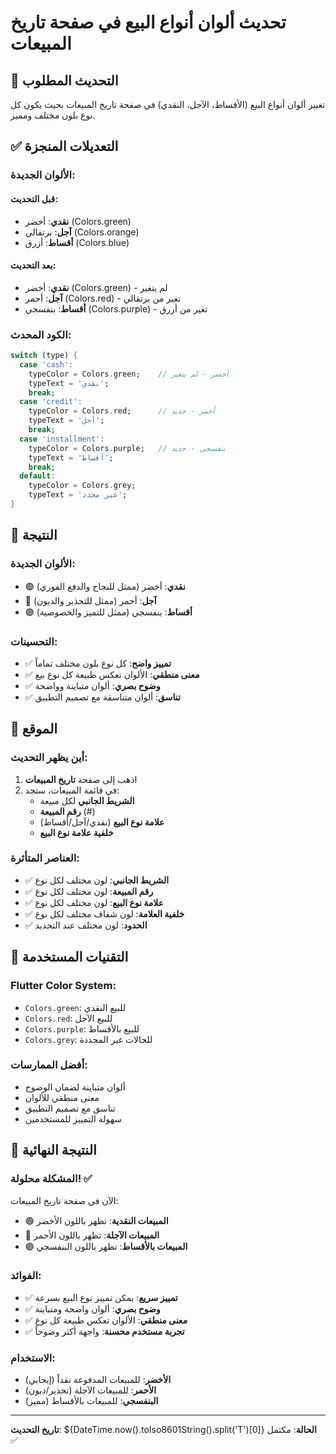 # تحديث ألوان أنواع البيع في صفحة تاريخ المبيعات

## 🎯 **التحديث المطلوب**
تغيير ألوان أنواع البيع (الأقساط، الآجل، النقدي) في صفحة تاريخ المبيعات بحيث يكون كل نوع بلون مختلف ومميز.

## ✅ **التعديلات المنجزة**

### **الألوان الجديدة:**

#### **قبل التحديث:**
- **نقدي**: أخضر (Colors.green)
- **آجل**: برتقالي (Colors.orange)
- **أقساط**: أزرق (Colors.blue)

#### **بعد التحديث:**
- **نقدي**: أخضر (Colors.green) - لم يتغير
- **آجل**: أحمر (Colors.red) - تغير من برتقالي
- **أقساط**: بنفسجي (Colors.purple) - تغير من أزرق

### **الكود المحدث:**
```dart
switch (type) {
  case 'cash':
    typeColor = Colors.green;    // أخضر - لم يتغير
    typeText = 'نقدي';
    break;
  case 'credit':
    typeColor = Colors.red;      // أحمر - جديد
    typeText = 'أجل';
    break;
  case 'installment':
    typeColor = Colors.purple;   // بنفسجي - جديد
    typeText = 'أقساط';
    break;
  default:
    typeColor = Colors.grey;
    typeText = 'غير محدد';
}
```

## 🎨 **النتيجة**

### **الألوان الجديدة:**
- 🟢 **نقدي**: أخضر (ممثل للنجاح والدفع الفوري)
- 🔴 **آجل**: أحمر (ممثل للتحذير والديون)
- 🟣 **أقساط**: بنفسجي (ممثل للتميز والخصوصية)

### **التحسينات:**
- ✅ **تمييز واضح**: كل نوع بلون مختلف تماماً
- ✅ **معنى منطقي**: الألوان تعكس طبيعة كل نوع بيع
- ✅ **وضوح بصري**: ألوان متباينة وواضحة
- ✅ **تناسق**: ألوان متناسقة مع تصميم التطبيق

## 📱 **الموقع**

### **أين يظهر التحديث:**
1. اذهب إلى صفحة **تاريخ المبيعات**
2. في قائمة المبيعات، ستجد:
   - **الشريط الجانبي** لكل مبيعة
   - **رقم المبيعة** (#)
   - **علامة نوع البيع** (نقدي/آجل/أقساط)
   - **خلفية علامة نوع البيع**

### **العناصر المتأثرة:**
- ✅ **الشريط الجانبي**: لون مختلف لكل نوع
- ✅ **رقم المبيعة**: لون مختلف لكل نوع
- ✅ **علامة نوع البيع**: لون مختلف لكل نوع
- ✅ **خلفية العلامة**: لون شفاف مختلف لكل نوع
- ✅ **الحدود**: لون مختلف عند التحديد

## 🔧 **التقنيات المستخدمة**

### **Flutter Color System:**
- `Colors.green`: للبيع النقدي
- `Colors.red`: للبيع الآجل
- `Colors.purple`: للبيع بالأقساط
- `Colors.grey`: للحالات غير المحددة

### **أفضل الممارسات:**
- ألوان متباينة لضمان الوضوح
- معنى منطقي للألوان
- تناسق مع تصميم التطبيق
- سهولة التمييز للمستخدمين

## 🎯 **النتيجة النهائية**

### **المشكلة محلولة! ✅**

الآن في صفحة تاريخ المبيعات:
- 🟢 **المبيعات النقدية**: تظهر باللون الأخضر
- 🔴 **المبيعات الآجلة**: تظهر باللون الأحمر
- 🟣 **المبيعات بالأقساط**: تظهر باللون البنفسجي

### **الفوائد:**
- ✅ **تمييز سريع**: يمكن تمييز نوع البيع بسرعة
- ✅ **وضوح بصري**: ألوان واضحة ومتباينة
- ✅ **معنى منطقي**: الألوان تعكس طبيعة كل نوع
- ✅ **تجربة مستخدم محسنة**: واجهة أكثر وضوحاً

### **الاستخدام:**
- **الأخضر**: للمبيعات المدفوعة نقداً (إيجابي)
- **الأحمر**: للمبيعات الآجلة (تحذير/ديون)
- **البنفسجي**: للمبيعات بالأقساط (مميز)

---

**تاريخ التحديث**: ${DateTime.now().toIso8601String().split('T')[0]}
**الحالة**: مكتمل ✅
